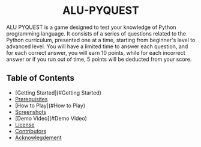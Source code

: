 <h1 align="center">ALU-PYQUEST</h1>

ALU PYQUEST is a game designed to test your knowledge of Python programming language. It consists of a series of questions related to the Python curriculum, presented one at a time, starting from beginner's level to advanced level. You will have a limited time to answer each question, and for each correct answer, you will earn 10 points, while for each incorrect answer or if you run out of time, 5 points will be deducted from your score.

## Table of Contents
- [Getting Started](#Getting Started)
- [Prerequisites](#Prerequisites)
- [How to Play](#How to Play)
- [Screenshots](#Screenshots)
- [Demo Video](#Demo Video)
- [License](#License)
- [Contributors](#Contributors)
- [Acknowlegdement](#Acknowledgement)

